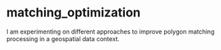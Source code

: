 # matching_optimization
I am experimenting on different approaches to improve polygon matching processing in a geospatial data context.
